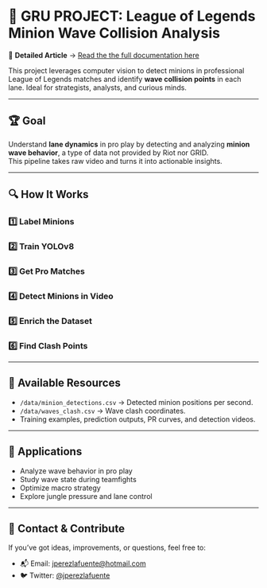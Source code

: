 # 🧠 GRU PROJECT: League of Legends Minion Wave Collision Analysis

📄 **Detailed Article** → [Read the the full documentation here](docs/full_analysis.md)

This project leverages computer vision to detect minions in professional League of Legends matches and identify **wave collision points** in each lane. Ideal for strategists, analysts, and curious minds.

---

## 🏆 Goal

Understand **lane dynamics** in pro play by detecting and analyzing **minion wave behavior**, a type of data not provided by Riot nor GRID.  
This pipeline takes raw video and turns it into actionable insights.  

---

## 🔍 How It Works

### 1️⃣ Label Minions  
### 2️⃣ Train YOLOv8  
### 3️⃣ Get Pro Matches  
### 4️⃣ Detect Minions in Video  
### 5️⃣ Enrich the Dataset  
### 6️⃣ Find Clash Points  

---

## 🧾 Available Resources

- `/data/minion_detections.csv` → Detected minion positions per second.  
- `/data/waves_clash.csv` → Wave clash coordinates.
- Training examples, prediction outputs, PR curves, and detection videos.

---

## 📌 Applications

- Analyze wave behavior in pro play  
- Study wave state during teamfights  
- Optimize macro strategy  
- Explore jungle pressure and lane control

---

## 💬 Contact & Contribute

If you’ve got ideas, improvements, or questions, feel free to:  
- 📬 Email: [jperezlafuente@hotmail.com](mailto:jperezlafuente@hotmail.com)  
- 🐦 Twitter: [@jperezlafuente](https://twitter.com/jperezlafuente)
